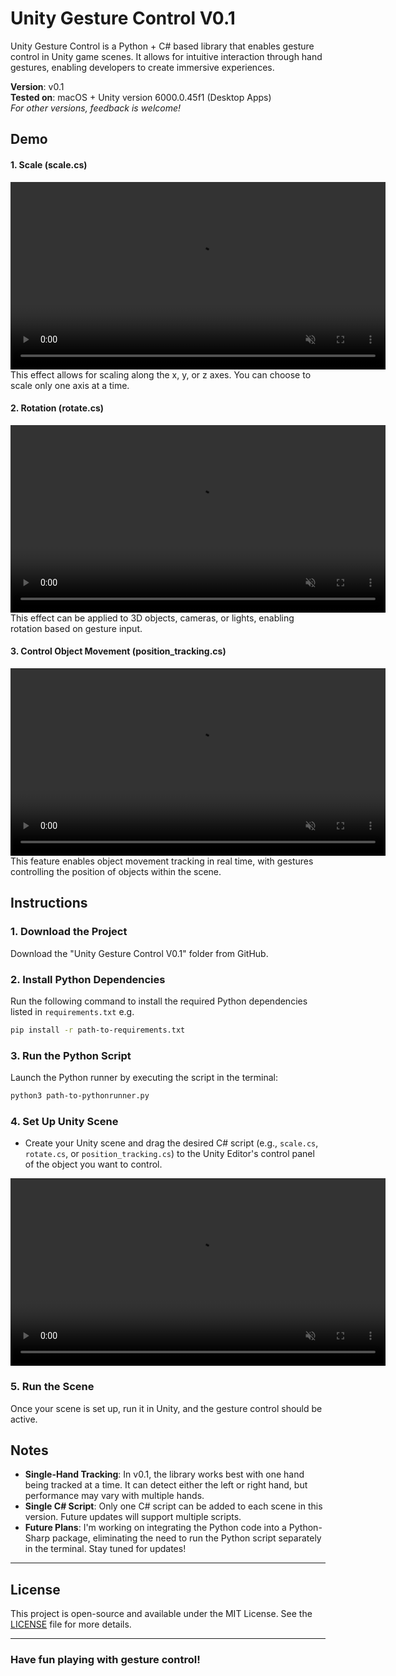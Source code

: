 

# Unity Gesture Control V0.1

Unity Gesture Control is a Python + C# based library that enables gesture control in Unity game scenes. It allows for intuitive interaction through hand gestures, enabling developers to create immersive experiences.

**Version**: v0.1  
**Tested on**: macOS + Unity version 6000.0.45f1 (Desktop Apps)  
*For other versions, feedback is welcome!*


## Demo

#### 1. **Scale (scale.cs)**
<video src="demos/gesture_control_zoom.mp4" autoplay loop muted playsinline width="600"></video>  
This effect allows for scaling along the x, y, or z axes. You can choose to scale only one axis at a time.

#### 2. **Rotation (rotate.cs)**
<video src="demos/gesture_control_rotate.mp4" autoplay loop muted playsinline width="600"></video>  
This effect can be applied to 3D objects, cameras, or lights, enabling rotation based on gesture input.

#### 3. **Control Object Movement (position_tracking.cs)**
<video src="demos/gesture_control_follow_pos.mp4" autoplay loop muted playsinline width="600"></video>  
This feature enables object movement tracking in real time, with gestures controlling the position of objects within the scene.



## Instructions

### 1. **Download the Project**
Download the "Unity Gesture Control V0.1" folder from GitHub.

### 2. **Install Python Dependencies**
Run the following command to install the required Python dependencies listed in `requirements.txt` e.g.

```bash
pip install -r path-to-requirements.txt
```

### 3. **Run the Python Script**
Launch the Python runner by executing the script in the terminal:

```bash
python3 path-to-pythonrunner.py
```

### 4. **Set Up Unity Scene**
- Create your Unity scene and drag the desired C# script (e.g., `scale.cs`, `rotate.cs`, or `position_tracking.cs`) to the Unity Editor's control panel of the object you want to control.

<video src="demos/instruction.mp4" autoplay loop muted playsinline width="600"></video>

### 5. **Run the Scene**
Once your scene is set up, run it in Unity, and the gesture control should be active.


## Notes

- **Single-Hand Tracking**: In v0.1, the library works best with one hand being tracked at a time. It can detect either the left or right hand, but performance may vary with multiple hands.
- **Single C# Script**: Only one C# script can be added to each scene in this version. Future updates will support multiple scripts.
- **Future Plans**: I'm working on integrating the Python code into a Python-Sharp package, eliminating the need to run the Python script separately in the terminal. Stay tuned for updates!

---

## License

This project is open-source and available under the MIT License. See the [LICENSE](LICENSE) file for more details.

---

### Have fun playing with gesture control!
